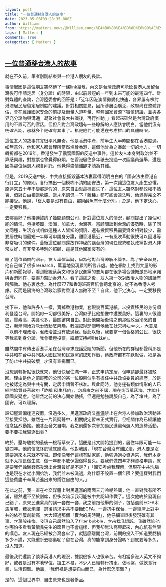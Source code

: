 ```yaml
---
layout: post
title: "一位普通移台港人的故事"
date: 2023-05-03T03:28:35.000Z
author: William
from: https://matters.news/@WilliamLeung/%E4%B8%80%E4%BD%8D%E6%99%AE%E9%80%9A%E7%A7%BB%E5%8F%B0%E6%B8%AF%E4%BA%BA%E7%9A%84%E6%95%85%E4%BA%8B-bafybeihyor4u75abnoodwpefufwol36fhfk7mndepqjxtmn7z34ygxh4ua
tags: [ Matters ]
comments: True
categories: [ Matters ]
---
```

<!--1683084515000-->
[一位普通移台港人的故事](https://matters.news/@WilliamLeung/%E4%B8%80%E4%BD%8D%E6%99%AE%E9%80%9A%E7%A7%BB%E5%8F%B0%E6%B8%AF%E4%BA%BA%E7%9A%84%E6%95%85%E4%BA%8B-bafybeihyor4u75abnoodwpefufwol36fhfk7mndepqjxtmn7z34ygxh4ua)
------

<div>
<p>就在不久前，筆者剛剛結束與一位港人朋友的長談。</p><p>事情起因是這位朋友突然傳了一條link給我，<a href="https://www.hk01.com/%E5%8F%B0%E7%81%A3%E6%96%B0%E8%81%9E/893832/%E5%BB%B6%E9%95%B7%E6%B8%AF%E4%BA%BA%E5%B1%85%E7%95%99%E5%8F%B0%E7%81%A34%E5%B9%B4%E6%89%8D%E5%8F%AF%E7%94%B3%E8%AB%8B%E5%AE%9A%E5%B1%85-%E5%8F%B0%E9%99%B8%E5%A7%94%E6%9C%83-%E5%87%9D%E8%81%9A%E5%85%B1%E8%AD%98%E5%BE%8C%E5%86%8D%E6%8E%A8%E5%8B%95" rel="noopener noreferrer" target="_blank">內文</a>是台灣政府可能延長港人居留台灣後可申請定居（身分證）的時限，由以前最短的一年到未來可能的最短四年。針對媒體的查詢，台灣陸委會的回答是：「近年因港澳情勢變化快速，各界屢有檢討港澳居民居留定居制度的建議。針對相關意見，因所涉層面廣泛，政府尚在整體評估，會在維護國家安全的前提及衡量人道考量、整體國家資源下審慎研議，並與各界充分諮詢與溝通，凝聚社會最大共識後，再行推動。」看起來雖然是台灣政府慣用的不置可否的官話，但但凡對台灣政壇有一些瞭解的人應該會明白，當他們沒有明確否認，那就多半是確有其事了。衹是他們可能還在考慮推出的具體時限。</p><p>這位友人的故事其實很平凡無奇。他是香港中產，前半生大半時間都在香港度過。如無意外，他和家人都會理所當然埋骨香港，這個他曾為之奉獻一切的地方。一切轉折都在2019年，香港發生了震驚國際的反送中事件。這位友人本身對政治並不算感興趣，對投票也曾覺得麻煩，在香港居住多年祇去投過一次區議員選舉，還是因為那位候選人親自拜託，他覺得盛情難卻才勉為其難。</p><p>但是，2019反送中後，中共直接撕毀基本法裏寫得明明白白的「國安法由香港自行訂立」的原則，自行搞出一個模糊不清的國安法，第一次讓這位友人產生恐懼。原連來五十年不變都是假的，原來自由就這樣喪失了。這位友人雖然對參政權不熱衷，但對自由相當敏感。當未來調侃一下「雜種」都可能會違法時，他覺得完全不能接受。他說，「做人要是沒有自由，那同鹹魚有什麼分別。」於是，他下定決心，一定要移民。</p><p>去哪裏好？他接連諮詢了幾間顧問公司，針對這位友人的情況，顧問提出了幾個可能的情況，包括英國，澳洲，加拿大，台灣等。當顧問談到台灣的優勢時，除了同文同種，生活方式相似這種人人皆知的資訊，還有投資移民需要資金相對較少，需要居住時間最短一年即可申請身分證，離香港最近，一有風吹草動很快可以回港等非常吸引的條件。最後這位顧問還故作神秘的講台灣的現任總統和執政黨對港人非常友好，有非常多特別的照顧，這是其他國家沒有的。</p><p>聽了這位顧問的暗示，友人半信半疑，因為他對台灣瞭解不算多。為了安全起見，他自己做了很多research，驚喜地發現顧問所言非虛。他在網路上找到大量的影片和新聞報導，看到總統蔡英文和很多民進黨的要角都在很多場合慷慨激昂地承諾與香港同在，要盡力幫助香港人。看了這些之後，友人第一次對政治人物的講話有所觸動。他心裏忿忿。為什麼777和香港班高官祇會聽北京的，從不為香港人考慮。反而是隔海的台灣政治家對香港人無微不至？自此，他下定決心，一定要移民台灣。</p><p>接下來，他和許多人一樣，賣掉香港物業，套現幾百萬港紙，以投資移民的身份順利登陸台灣。開始的一切都很美好，台灣似乎比他想像中還要美好。這裏的人很禮貌，質素高，美食也多，最關鍵夠自由。對此他開始後悔之前那個政治冷感的自己，漸漸開始對政治活動感興趣，我還記得那個時候他在社交網站po文，大意是「以前不理政治，但政治並沒有放過我。從此以後，我要當一個合格的公民，很快等我拿到身分證，我會積極投票，繼續支持#辣台妹#」。</p><p>雖然間中有傳出香港手足在台灣尋求庇護受阻的新聞，但他所在的群組都聲稱那是中共和在台中共同路人國民黨和民眾黨的認知作戰，蔡政府都有在默默做，衹是為了防止中共搞破壞，才沒有宣揚而已。</p><p>沒想到轉折點很快就來，他很快居住滿一年，正式申請定居，但申請卻最終被駁回。理由是他之前服務的公司的某一位股東似乎有擔任中共政協委員的經歷，於是他被認定為與中共有關，定居申請暫不核准。與此同時，他身邊有類似情形的人已經開始質疑蔡政府「詐騙 砌生豬肉」，怎麼來之前不講，現在幾百萬落海，才說什麼國安疑慮。他雖然之前的決心開始動搖，但還是勉強說服自己，為了堵共，為了國安，可以理解。</p><p>誰知屋漏偏逢連夜雨，沒過多久，民進黨政府又<a href="https://tw.news.yahoo.com/%E5%8F%B0%E7%81%A3%E7%A6%81%E8%A8%AA%E5%8F%B0%E6%B8%AF%E6%BE%B3%E5%B1%85%E6%B0%91%E9%81%8A%E8%A1%8C%E5%8F%8A%E6%8E%A5%E5%8F%97%E6%8E%A1%E8%A8%AA-%E5%AD%B8%E8%80%85%E8%B3%AA%E7%96%91%E6%B3%95%E5%BE%8B%E4%BE%9D%E6%93%9A-113949712.html?guccounter=1&guce_referrer=aHR0cHM6Ly9kdWNrZHVja2dvLmNvbS8&guce_referrer_sig=AQAAAIswTv-yU_A40-BKJ6Cl83ljfYAtz-ybzjjPO9iDBjevnrelCd_8nn33mzFDCo2SIqFozPgyHC2mULUt5z1jjOE_X7YcBH9RBlMEkPM395_LYyTfcvj6oLQPIp8K0uCkAT1S22o563GlLpW-8G_1Ib00Q4R3ECkUKTTnewlC3Oh1" rel="noopener noreferrer" target="_blank">準備</a>禁止在台港人參加政治活動甚至接受採訪。雖然在一片質疑聲中，相關規定暫未正式實行，但相關作為已經讓他信念猛烈動搖。他甚至發文自嘲，我之前還多次參加過民進黨候選人的造勢活動，要不要把我驅逐出境？</p><p>終於，壓垮駱駝的最後一根稻草來了。這便是此文開始提到的，居住年限可能一年變四年。他的信念終於徹底崩塌。他對我講，「現在台灣沒有難民法，港人要是沒錢要過來本來就不容易。即使像我們這樣有點家底，勉強通過投資過來，我們本身就不太擅長做生意，做一年都不敢保證做得長久。要我們做四年才夠資格申請，就是要我們蝕曬錢然後滾出台灣最好是不是？」「國安考慮我理解，但現在中共洗腦也是現在才從小開始洗，我們並未被洗過。為什麼不設置一個年限？要這樣對我們這些費盡千辛萬苦逃出來的嚮往自由的人。」</p><p>在此之前，我一直在社交媒體上對民進黨的兩面三刀冷嘲熱諷，他一直對我有所不滿，雖然還不至於割席，但多次暗示我可能被中共認知作戰了。這次他終於發現自己錯了，原來民進黨真的講一套做一套，我之前跟他舉的例子，包括選前ECFA木馬屠城，糖衣炮彈，選後請求中共不要斷ECFA。一邊抗中保台，一邊經濟上對中共的依存屢創新高，大大超過那個「賣台的馬時期」，他仔細查證後發現確有其事，才萬般後悔，發現自己居然陷入了filter bubble，才來找我傾訴。我雖然笑他你哪怕多看看黃毓民先生的節目也不會這樣，但我卻無法高興起來，內心祇有無限的嘆息。友人現在已經被台灣套牢了，就這麼離開台灣，前期的投入不知道要虧損多少不講，又能重新去哪裏呢？留在台灣，真的能拿到身分證嗎？到底要等多久，沒人知道。</p><p>最後我們還談了談移英港人的現況，據說很多人也很辛苦。有相當多港人英文不夠好，或者是沒有本地學位，搵工不易，不少人已經轉行揸車，做地盤，做飲食行業，生活艱難。他講，「我們衹是想要自由而已，為什麼怎麼難？」</p><p>是的，這個世界中，自由原來也是奢侈品。</p><p><br></p><p><br></p>
</div>
